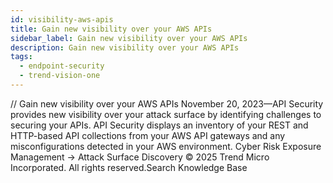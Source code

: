 ```yaml
---
id: visibility-aws-apis
title: Gain new visibility over your AWS APIs
sidebar_label: Gain new visibility over your AWS APIs
description: Gain new visibility over your AWS APIs
tags:
  - endpoint-security
  - trend-vision-one
---
```


/*<![CDATA[*/ $('#title').html($('meta[name=map-description]').attr('content')); /*]]>*/ Gain new visibility over your AWS APIs November 20, 2023—API Security provides new visibility over your attack surface by identifying challenges to securing your APIs. API Security displays an inventory of your REST and HTTP-based API collections from your AWS API gateways and any misconfigurations detected in your AWS environment. Cyber Risk Exposure Management → Attack Surface Discovery © 2025 Trend Micro Incorporated. All rights reserved.Search Knowledge Base